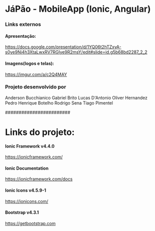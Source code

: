 # JáPão - MobileApp (Ionic, Angular)


### Links externos
#### Apresentação: 
https://docs.google.com/presentation/d/1YQ06t2hTZxyA-s0ye9Nj4h3XtaLwxRV7RGIye9R2msY/edit#slide=id.g5b68bd2287_2_2
#### Imagens(logos e telas): 
https://imgur.com/a/c2Q4MAY

### Projeto desenvolvido por
Anderson Bucchianico
Gabriel Brito
Lucas D'Antonio
Oliver Hernandez
Pedro Henrique Botelho
Rodrigo Sena
Tiago Pimentel

########################

# Links do projeto:
#### Ionic Framework v4.4.0 
https://ionicframework.com/
#### Ionic Documentation
https://ionicframework.com/docs
#### Ionic Icons v4.5.9-1
https://ionicons.com/
#### Bootstrap v4.3.1
https://getbootstrap.com


